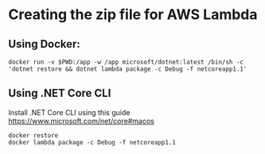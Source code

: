 # Creating the zip file for AWS Lambda

## Using Docker:
```
docker run -v $PWD:/app -w /app microsoft/dotnet:latest /bin/sh -c 'dotnet restore && dotnet lambda package -c Debug -f netcoreapp1.1'
```

## Using .NET Core CLI
Install .NET Core CLI using this guide https://www.microsoft.com/net/core#macos

```
docker restore
docker lambda package -c Debug -f netcoreapp1.1
```